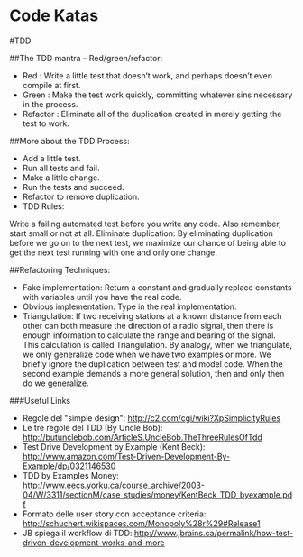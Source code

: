 Code Katas
=========

#TDD

##The TDD mantra – Red/green/refactor:

- Red : Write a little test that doesn’t work, and perhaps doesn’t even compile at first.
- Green : Make the test work quickly, committing whatever sins necessary in the process.
- Refactor : Eliminate all of the duplication created in merely getting the test to work.

##More about the TDD Process:

- Add a little test.
- Run all tests and fail.
- Make a little change.
- Run the tests and succeed.
- Refactor to remove duplication.
- TDD Rules:

Write a failing automated test before you write any code. Also remember, start small or not at all.
Eliminate duplication: By eliminating duplication before we go on to the next test, we maximize our chance of being able to get the next test running with one and only one change.

##Refactoring Techniques:

- Fake implementation: Return a constant and gradually replace constants with variables until you have the real code.
- Obvious implementation: Type in the real implementation.
- Triangulation: If two receiving stations at a known distance from each other can both measure the direction of a radio signal, 
then there is enough information to calculate the range and bearing of the signal. This calculation is called Triangulation. 
By analogy, when we triangulate, we only generalize code when we have two examples or more. 
We briefly ignore the duplication between test and model code. 
When the second example demands a more general solution, then and only then do we generalize.

###Useful Links
  - Regole del "simple design": http://c2.com/cgi/wiki?XpSimplicityRules
  - Le tre regole del TDD (By Uncle Bob): http://butunclebob.com/ArticleS.UncleBob.TheThreeRulesOfTdd
  - Test Drive Development by Example (Kent Beck): http://www.amazon.com/Test-Driven-Development-By-Example/dp/0321146530
  - TDD by Examples Money: http://www.eecs.yorku.ca/course_archive/2003-04/W/3311/sectionM/case_studies/money/KentBeck_TDD_byexample.pdf
  - Formato delle user story con acceptance criteria: http://schuchert.wikispaces.com/Monopoly%28r%29#Release1
  - JB spiega il workflow di TDD: http://www.jbrains.ca/permalink/how-test-driven-development-works-and-more
